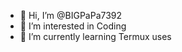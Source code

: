 - 👋 Hi, I’m @BIGPaPa7392
- 👀 I’m interested in Coding
- 🌱 I’m currently learning Termux uses

<!---
BIGPaPa7392/BIGPaPa7392 is a ✨ special ✨ repository because its `README.md` (this file) appears on your GitHub profile.
You can click the Preview link to take a look at your changes.
--->
